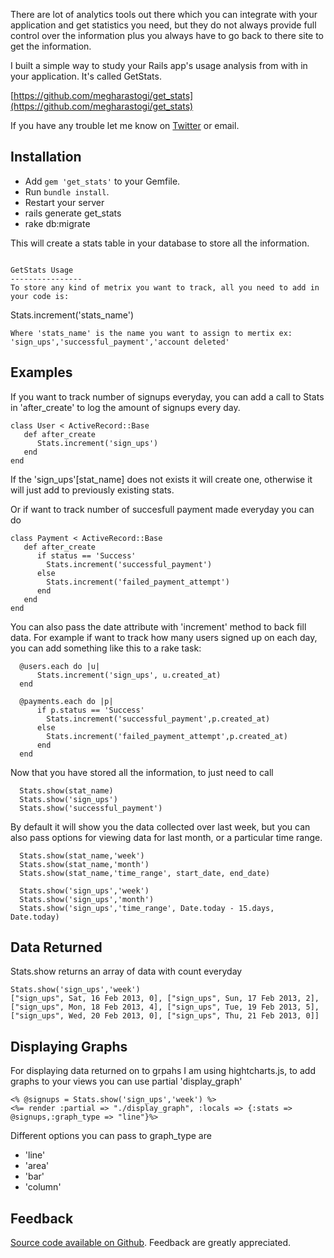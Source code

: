 There are lot of  analytics tools out there which you can integrate with your application and get statistics you need, but they do not always provide full control over the information plus you always have to go back to there site to get the information. 

I built a simple way to study your Rails app's usage analysis from with in your application. It's called GetStats.

[https://github.com/megharastogi/get_stats](https://github.com/megharastogi/get_stats)

If you have any trouble let me know on [Twitter](https://twitter.com/megharastogi) or email.

Installation
------------

- Add `gem 'get_stats'` to your Gemfile.
- Run `bundle install`.
- Restart your server 
- rails generate get_stats
- rake db:migrate

This will create a stats table in your database to store all the information.
```

GetStats Usage
----------------
To store any kind of metrix you want to track, all you need to add in your code is:

```
Stats.increment('stats_name')
```
Where 'stats_name' is the name you want to assign to mertix ex: 'sign_ups','successful_payment','account deleted'

```

Examples
--------- 
If you want to track number of signups everyday, you can add a call to Stats in 'after_create' to log the amount of signups every day.

```
class User < ActiveRecord::Base
   def after_create
      Stats.increment('sign_ups')
   end
end
```
If the 'sign_ups'[stat_name] does not exists it will create one, otherwise it will just add to previously
existing stats.

Or if want to track number of succesfull payment made everyday you can do

```
class Payment < ActiveRecord::Base
   def after_create
      if status == 'Success'
        Stats.increment('successful_payment')
      else
        Stats.increment('failed_payment_attempt')
      end 
   end
end
```

You can also pass the date attribute with 'increment' method to back fill data. For example if want to track how many users signed up on each day, you can add something like this to a rake task:

```
  @users.each do |u|
      Stats.increment('sign_ups', u.created_at)
  end    
```

```
  @payments.each do |p|
      if p.status == 'Success'
        Stats.increment('successful_payment',p.created_at)
      else
        Stats.increment('failed_payment_attempt',p.created_at)
      end
  end    
```
Now that you have stored all the information, to just need to call 

```
  Stats.show(stat_name)
  Stats.show('sign_ups')
  Stats.show('successful_payment')
```
By default it will show you the data collected over last week, but you can also pass options for viewing data for last month, or a particular time range.

```
  Stats.show(stat_name,'week')
  Stats.show(stat_name,'month')
  Stats.show(stat_name,'time_range', start_date, end_date)

```
```
  Stats.show('sign_ups','week')
  Stats.show('sign_ups','month')
  Stats.show('sign_ups','time_range', Date.today - 15.days, Date.today)

```

Data Returned
-------------

Stats.show returns an array of data with count everyday

```
Stats.show('sign_ups','week') 
["sign_ups", Sat, 16 Feb 2013, 0], ["sign_ups", Sun, 17 Feb 2013, 2], ["sign_ups", Mon, 18 Feb 2013, 4], ["sign_ups", Tue, 19 Feb 2013, 5], ["sign_ups", Wed, 20 Feb 2013, 0], ["sign_ups", Thu, 21 Feb 2013, 0]]
```

Displaying Graphs
-----------------
For displaying data returned on to grpahs I am using hightcharts.js, to add graphs to your views you can use partial 'display_graph'

```
<% @signups = Stats.show('sign_ups','week') %>
<%= render :partial => "./display_graph", :locals => {:stats => @signups,:graph_type => "line"}%>
```
Different options you can pass to graph_type are
- 'line'
- 'area'
- 'bar'
- 'column'

Feedback
--------
[Source code available on Github](https://github.com/megharastogi/get_stats). Feedback are greatly appreciated.  


